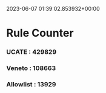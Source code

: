 2023-06-07 01:39:02.853932+00:00
# Rule Counter 
 ### UCATE : 429829

 ### Veneto : 108663

 ### Allowlist : 13929